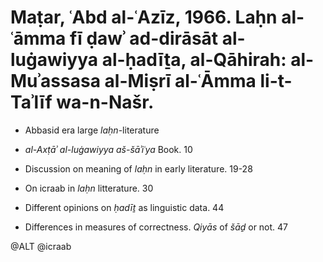 # Maṭar, ʿAbd al-ʿAzīz, 1966. Laḥn al-ʿāmma fī ḍawʾ ad-dirāsāt al-luġawiyya al-ḥadīṯa, al-Qāhirah: al-Muʾassasa al-Miṣrī al-ʿĀmma li-t-Taʾlīf wa-n-Našr.

- Abbasid era large *laḥn*-literature

- *al-Axṭāʾ al-luġawiyya aš-šāʾiʿya* Book. 10

- Discussion on meaning of *laḥn* in early literature. 19-28

- On icraab in *laḥn* litterature. 30

- Different opinions on *ḥadīṯ* as linguistic data. 44

- Differences in measures of correctness. *Qiyās* of *šāḏ* or not. 47

@ALT
@icraab
